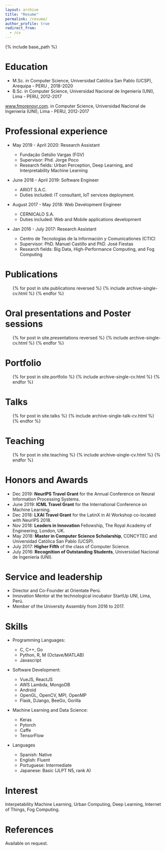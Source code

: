 ```yaml
---
layout: archive
title: "Resume"
permalink: /resume/
author_profile: true
redirect_from:
  - /cv
---
```


{% include base_path %}

Education
======
* M.Sc. in Computer Science, Universidad Católica San Pablo (UCSP), Arequipa - PERU , 2018-2020
* B.Sc. in Computer Science, Universidad Nacional de Ingeniería (UNI), Lima - PERU, 2012-2017

www.fmorenovr.com. in Computer Science, Universidad Nacional de Ingeniería (UNI), Lima - PERU, 2012-2017

Professional experience
======
* May 2019 - April 2020: Research Assistant
  * Fundação Getúlio Vargas (FGV)
  * Supervisor: Phd. Jorge Poco
  * Research fields: Urban Perception, Deep Learning, and Interpretability Machine Learning

* June 2018 - April 2019: Software Engineer
  * ARIOT S.A.C.
  * Duties included: IT consultant, IoT services deployment.

* August 2017 - May 2018: Web Development Engineer
  * CERNICALO S.A.
  * Duties included: Web and Mobile applications development

* Jan 2016 - July 2017: Research Assistant
  * Centro de Tecnologías de la Información y Comunicationes (CTIC)
  * Supervisor: PhD. Manuel Castillo and PhD. José Fiestas
  * Research fields: Big Data, High-Performance Computing, and Fog Computing

Publications
======
  <ul>{% for post in site.publications reversed %}
    {% include archive-single-cv.html %}
  {% endfor %}</ul>

Oral presentations and Poster sessions
======
  <ul>{% for post in site.presentations reversed %}
    {% include archive-single-cv.html %}
  {% endfor %}</ul>

Portfolio
======
  <ul>{% for post in site.portfolio %}
    {% include archive-single-cv.html %}
  {% endfor %}</ul>
  
Talks
======
  <ul>{% for post in site.talks %}
    {% include archive-single-talk-cv.html %}
  {% endfor %}</ul>
  
Teaching
======
  <ul>{% for post in site.teaching %}
    {% include archive-single-cv.html %}
  {% endfor %}</ul>
  
Honors and Awards
======
* Dec 2019: __NeurIPS Travel Grant__ for the Annual Conference on Neural Information Processing Systems.
* June 2019: __ICML Travel Grant__ for the International Conference on Machine Learning.
* Dec 2018: __LXAI Travel Grant__ for the LatinX in AI Workshop  co-located with NeurIPS 2018.
* Nov 2018: __Leaders in Innovation__ Fellowship, The Royal Academy of Engineering, London, UK.
* May 2018: __Master in Computer Science Scholarship__, CONCYTEC and Universidad Católica San Pablo (UCSP).
* July 2017: __Higher Fifth__ of the class of Computer Science. 
* July 2016: __Recognition of Outstanding Students__, Universidad Nacional de Ingeniería (UNI).

Service and leadership
======
* Director and Co-Founder at Orientate Perú.
* Innovation Mentor at the technological incubator StartUp UNI, Lima, Perú.
* Member of the University Assembly from 2016 to 2017.
  
Skills
======
* Programming Languages:
  * C, C++, Go
  * Python, R, M (Octave/MATLAB)
  * Javascript

* Software Development:
  * VueJS, ReactJS
  * AWS Lambda, MongoDB
  * Android
  * OpenGL, OpenCV, MPI, OpenMP
  * Flask, DJango, BeeGo, Gorilla

* Machine Learning and Data Science:
  * Keras
  * Pytorch
  * Caffe
  * TensorFlow

* Languages
  * Spanish: Native
  * English: Fluent
  * Portuguese: Intermediate
  * Japanese: Basic (JLPT N5, rank A)

Interest
======
Interpetability Machine Learning, Urban Computing, Deep Learning, Internet of Things, Fog Computing.

References
======
Available on request.
